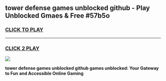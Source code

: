 
## tower defense games unblocked github - Play Unblocked Gmaes & Free #57b5o
<h3>
<a href="https://premium.freeplayer.one?title=tower_defense_games_unblocked_github&ref=03M">CLICK TO PLAY</a></h3>
<hr>

<h3>
<a href="https://premium.freeplayer.one?title=tower_defense_games_unblocked_github&ref=03M">CLICK 2 PLAY</a>
  
</h3>

<a href="https://premium.freeplayer.one?title=tower_defense_games_unblocked_github&ref=03M"><img src="https://clearcache.store/games.png"></a>


**tower defense games unblocked github games unblocked: Your Gateway to Fun and Accessible Online Gaming**
